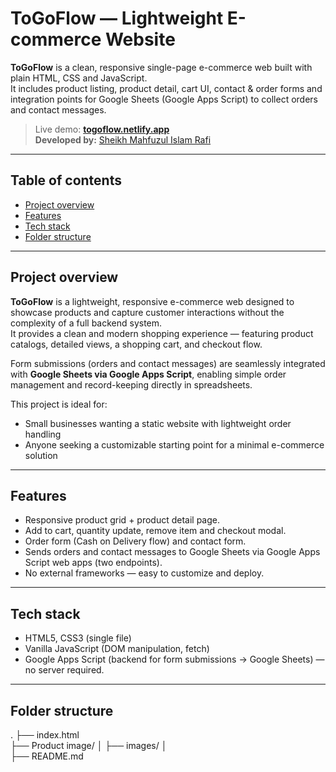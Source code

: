 # ToGoFlow — Lightweight E-commerce Website

**ToGoFlow** is a clean, responsive single-page e-commerce web built with plain HTML, CSS and JavaScript.  
It includes product listing, product detail, cart UI, contact & order forms and integration points for Google Sheets (Google Apps Script) to collect orders and contact messages.  

> Live demo: **[togoflow.netlify.app](https://togoflow.netlify.app/)**  
> **Developed by:** [Sheikh Mahfuzul Islam Rafi](https://hey-its-mahfuz-portfolio.netlify.app/#home)

---

## Table of contents

- [Project overview](#project-overview)  
- [Features](#features)  
- [Tech stack](#tech-stack)     
- [Folder structure](#folder-structure)  


---

## Project overview

**ToGoFlow** is a lightweight, responsive e-commerce web designed to showcase products and capture customer interactions without the complexity of a full backend system.  
It provides a clean and modern shopping experience — featuring product catalogs, detailed views, a shopping cart, and checkout flow.  

Form submissions (orders and contact messages) are seamlessly integrated with **Google Sheets via Google Apps Script**, enabling simple order management and record-keeping directly in spreadsheets.  

This project is ideal for:  
- Small businesses wanting a static website with lightweight order handling   
- Anyone seeking a customizable starting point for a minimal e-commerce solution  

---

## Features

- Responsive product grid + product detail page.  
- Add to cart, quantity update, remove item and checkout modal. 
- Order form (Cash on Delivery flow) and contact form.
- Sends orders and contact messages to Google Sheets via Google Apps Script web apps (two endpoints). 
- No external frameworks — easy to customize and deploy.

---

## Tech stack

- HTML5, CSS3 (single file)  
- Vanilla JavaScript (DOM manipulation, fetch)  
- Google Apps Script (backend for form submissions -> Google Sheets) —  no server required.

---
## Folder structure

.
├── index.html         
├── Product image/
│   ├── images/
│   
├── README.md
